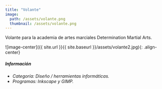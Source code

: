 ```yaml
---
title: "Volante"
image: 
  path: /assets/volante.png
  thumbnail: /assets/volante.png
---
```


Volante para la academia de artes marciales Determination Martial Arts.

![image-center]({{ site.url }}{{ site.baseurl }}/assets/volante2.jpg){: .align-center}

##### _Información_
- _Categoría: Diseño / herramientas informáticas._
- _Programas: Inkscape y GIMP._
